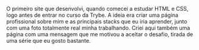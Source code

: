 O primeiro site que desenvolvi, quando comecei a estudar HTML e CSS, logo antes de entrar no curso da Trybe. A ideia era criar uma página profissional sobre mim e as principais stacks que eu iria aprender, junto com uma foto totalmente real minha trabalhando.
Criei aqui também uma página com uma mensagem que me motivou a aceitar o desafio, tirada de uma série que eu gosto bastante.
